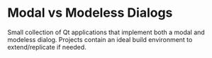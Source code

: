# Modal vs Modeless Dialogs

Small collection of Qt applications that implement both a modal and modeless dialog. Projects
contain an ideal build environment to extend/replicate if needed.
